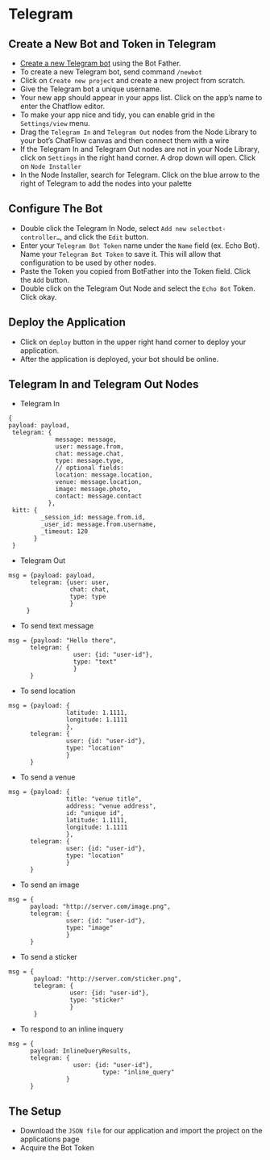 # Telegram 

## Create a New Bot and Token in Telegram

* [Create a new Telegram bot](https://telegram.me/botfather) using the Bot Father.
* To create a new Telegram bot, send command ```/newbot```
* Click on ```Create new project``` and create a new project from scratch.
* Give the Telegram bot a unique username.
* Your new app should appear in your apps list. Click on the app’s name to enter the Chatflow editor.
* To make your app nice and tidy, you can enable grid in the ```Settings/view``` menu.
* Drag the ```Telegram In``` and ```Telegram Out``` nodes from the Node Library to your bot’s ChatFlow canvas and then connect them with a wire
* If the Telegram In and Telegram Out nodes are not in your Node Library, click on ```Settings``` in the right hand corner. A drop down will open. Click on ```Node Installer```
* In the Node Installer, search for Telegram. Click on the blue arrow to the right of Telegram to add the nodes into your palette

## Configure The Bot

* Double click the Telegram In Node, select ```Add new selectbot-controller…```, and click the ```Edit``` button.
* Enter your ```Telegram Bot Token``` name under the ```Name``` field (ex. Echo Bot). Name your ```Telegram Bot Token``` to save it. This will allow that configuration to be used by other nodes.
* Paste the Token you copied from BotFather into the Token field. Click the ```Add``` button.
* Double click on the Telegram Out Node and select the ```Echo Bot``` Token. Click okay.


## Deploy the Application

* Click on ```deploy``` button in the upper right hand corner to deploy your application.
* After the application is deployed, your bot should be online.


## Telegram In and Telegram Out Nodes

* Telegram In
``` 
{
payload: payload,
 telegram: {
             message: message,
             user: message.from,
             chat: message.chat,
             type: message.type,
             // optional fields:
             location: message.location,
             venue: message.location,
             image: message.photo,
             contact: message.contact
           },
 kitt: {
         _session_id: message.from.id,
         _user_id: message.from.username,
         _timeout: 120
       }
 }
 ```
 
 
 * Telegram Out
 ```
 msg = {payload: payload,
       telegram: {user: user,
                  chat: chat,
                  type: type
                  }
      }
 ```
      
      
* To send text message 
 ```
msg = {payload: "Hello there",
       telegram: {
                   user: {id: "user-id"},
                   type: "text"
                   }
       }
 ```
       
       
* To send location
 ```
msg = {payload: {
                 latitude: 1.1111,
                 longitude: 1.1111
                 },
       telegram: {
                 user: {id: "user-id"},
                 type: "location"
                 }
       }
 ```
       
       
* To send a venue
 ```
msg = {payload: {
                 title: "venue title",
                 address: "venue address",
                 id: "unique id",
                 latitude: 1.1111,
                 longitude: 1.1111
                 },
       telegram: {
                 user: {id: "user-id"},
                 type: "location"
                 }
       }
  ```
       
       
* To send an image
 ```
msg = {
       payload: "http://server.com/image.png",
       telegram: {
                 user: {id: "user-id"},
                 type: "image"
                 }
       }
 ```
       
       
* To send a sticker
```
msg = {
       payload: "http://server.com/sticker.png",
       telegram: {
                 user: {id: "user-id"},
                 type: "sticker"
                 }
       }
 ```
       
       
* To respond to an inline inquery
 ```
msg = {
       payload: InlineQueryResults,
       telegram: {
                   user: {id: "user-id"},
                           type: "inline_query"
                 }
       }
 ```
  
  
  ## The Setup
  * Download the ```JSON file``` for our application and import the project on the applications page
  * Acquire the Bot Token 
